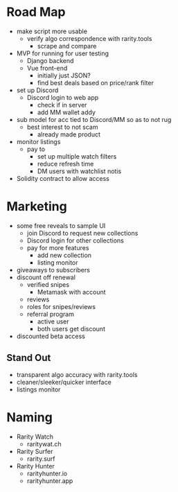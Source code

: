 # Road Map
- make script more usable
  - verify algo correspondence with rarity.tools
    - scrape and compare
- MVP for running for user testing
  - Django backend
  - Vue front-end
    - initially just JSON?
    - find best deals based on price/rank filter
- set up Discord
  - Discord login to web app
    - check if in server
    - add MM wallet addy
- sub model for acc tied to Discord/MM so as to not rug
  - best interest to not scam
    - already made product
- monitor listings
  - pay to
    - set up multiple watch filters
    - reduce refresh time
    - DM users with watchlist notis
- Solidity contract to allow access
 
# Marketing
- some free reveals to sample UI 
  - join Discord to request new collections
  - Discord login for other collections
  - pay for more features
    - add new collection
    - listing monitor
- giveaways to subscribers
- discount off renewal
  - verified snipes
    - Metamask with account
  - reviews
  - roles for snipes/reviews
  - referral program
    - active user
    - both users get discount
- discounted beta access

## Stand Out
- transparent algo accuracy with rarity.tools
- cleaner/sleeker/quicker interface
- listings monitor

# Naming
- Rarity Watch
  - raritywat.ch
- Rarity Surfer
  - rarity.surf
- Rarity Hunter
  - rarityhunter.io
  - rarityhunter.app
